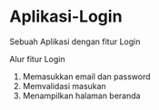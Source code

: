 # Aplikasi-Login
Sebuah Aplikasi dengan fitur Login


Alur fitur Login
1. Memasukkan email dan password
2. Memvalidasi masukan
3. Menampilkan halaman beranda
